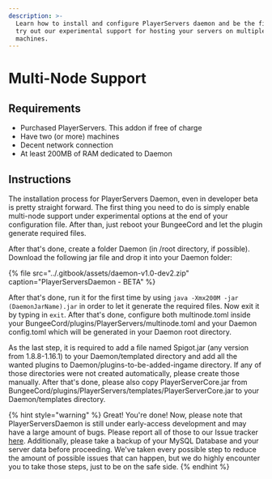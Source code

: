 ```yaml
---
description: >-
  Learn how to install and configure PlayerServers daemon and be the first to
  try out our experimental support for hosting your servers on multiple
  machines.
---
```


# Multi-Node Support

## Requirements

* Purchased PlayerServers. This addon if free of charge
* Have two \(or more\) machines
* Decent network connection
* At least 200MB of RAM dedicated to Daemon

## Instructions

The installation process for PlayerServers Daemon, even in developer beta is pretty straight forward. The first thing you need to do is simply enable multi-node support under experimental options at the end of your configuration file. After than, just reboot your BungeeCord and let the plugin generate required files.

After that's done, create a folder Daemon \(in /root directory, if possible\). Download the following jar file and drop it into your Daemon folder:

{% file src="../.gitbook/assets/daemon-v1.0-dev2.zip" caption="PlayerServersDaemon - BETA" %}

After that's done, run it for the first time by using `java -Xmx200M -jar (DaemonJarName).jar` in order to let it generate the required files. Now exit it by typing in `exit`. After that's done, configure both multinode.toml inside your BungeeCord/plugins/PlayerServers/multinode.toml and your Daemon config.toml which will be generated in your Daemon root directory.

As the last step, it is required to add a file named Spigot.jar \(any version from 1.8.8-1.16.1\) to your Daemon/templated directory and add all the wanted plugins to Daemon/plugins-to-be-added-ingame directory. If any of those directories were not created automatically, please create those manually. After that's done, please also copy PlayerServerCore.jar from BungeeCord/plugins/PlayerServers/templates/PlayerServerCore.jar to your Daemon/templates directory.

{% hint style="warning" %}
Great! You're done! Now, please note that PlayerServersDaemon is still under early-access development and may have a large amount of bugs. Please report all of those to our Issue tracker [here](https://gitlab.com/OpenSource02/playerservers/-/issues). Additionally, please take a backup of your MySQL Database and your server data before proceeding. We've taken every possible step to reduce the amount of possible issues that can happen, but we do highly encounter you to take those steps, just to be on the safe side.
{% endhint %}



